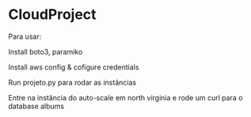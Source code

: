 # CloudProject

Para usar:

Install boto3, paramiko

Install aws config & cofigure credentials

Run projeto.py para rodar as instâncias

Entre na instância do auto-scale em north virginia e rode um curl para o database albums
